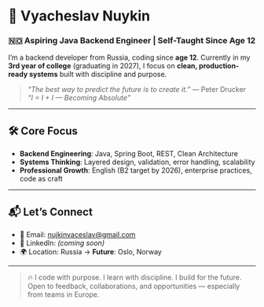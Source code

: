 # 👋 Vyacheslav Nuykin

### 🇳🇴 Aspiring Java Backend Engineer | Self-Taught Since Age 12

I’m a backend developer from Russia, coding since **age 12**. Currently in my **3rd year of college** (graduating in 2027), I focus on **clean, production-ready systems** built with discipline and purpose.

> *“The best way to predict the future is to create it.”* — Peter Drucker  
> *“I = I + I — Becoming Absolute”*

---

## 🛠️ Core Focus

- **Backend Engineering**: Java, Spring Boot, REST, Clean Architecture  
- **Systems Thinking**: Layered design, validation, error handling, scalability  
- **Professional Growth**: English (B2 target by 2026), enterprise practices, code as craft

---

## 📬 Let’s Connect

- 📧 Email: [nujkinvaceslav@gmail.com](mailto:nujkinvaceslav@gmail.com)  
- 💼 LinkedIn: *(coming soon)*  
- 🌍 Location: Russia → **Future**: Oslo, Norway

---

> 🔥 I code with purpose. I learn with discipline. I build for the future.  
> Open to feedback, collaborations, and opportunities — especially from teams in Europe.
